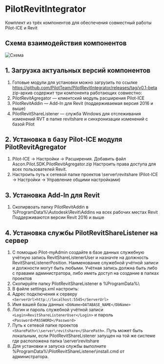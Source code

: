 # PilotRevitIntegrator
Комплект из трёх компонентов для обеспечения совместный работы Pilot-ICE и Revit

## Схема взаимодействия компонентов
![Схема](https://github.com/PilotTeam/PilotRevitIntegrator/blob/master/scheme.png)
## 1. Загрузка актуальных версий компонентов
1. Готовые модули для установки можно загрузить по ссылке https://github.com/PilotTeam/PilotRevitIntegrator/releases/tag/v0.1-beta
zip-архив содержит три компонента работающих совместно:
1. PilotRevitAgregator — клиентский модуль расширения Pilot-ICE
1. PilotRevitAddin — Add-In для Revit (поддерживаемая версия 2016 и выше)
1. PilotRevitShareListener — служба Windows для отслеживания изменений RVT в папке revitshare и синхронизации изменений с базой Pilot
## 2. Установка в базу Pilot-ICE модуля PilotRevitAgregator
1. Pilot-ICE → Настройки → Расширения. Добавить файл Ascon.Pilot.SDK.PilotRevitAgregator.zip Настроить права доступа для всех пользователей Revit.
1. Настроить путь к сетевой папке проектов \\server\revitshare (Pilot-ICE → Настройки → Управление общими настройками)
## 3. Установка Add-In для Revit
1. Скопирвоать папку PilotRevitAddin в %ProgramData%\Autodesk\Revit\Addins на всех рабочих местах Revit
Поддерживаются версии Revit 2016 и выше
## 4. Установка службы PilotRevitShareListener на сервер
1. С помощью Pilot-myAdmin создайте в базе данных служебную учётную запись RevitShareListenerUser и назначте на должность RevitShareListenerPosition. Наименование служебной учётной записи и должности могут быть любыми. Учётная запись должна быть либо с правами администратора, либо иметь доступ на создание в папках проектов 
1. Скопируйте папку PilotRevitShareListener в %ProgramData%\
1. В файле settings.xml настроить:
  1. Адрес подключения к серверу `<ServerUrl>http://localhost:5545</ServerUrl>`
  1. Имя вашей базы данных `<DbName>DATABASE_NAME</DbName>`
  1. Логин и пароль служебной учётной записи `<Login>RevitShareListenerUser</Login>` и пароль `<Password>PASSWORD</Password>`
  1. Путь к сетевой папке проектов `<SharePath>\\server\revitshare</SharePath>`. Путь может быть локальным, если PilotRevitShareListener запущен на той же системе где расположена папка \\server\revitshare 
1. Для установки и запуска службы выполните %ProgramData%\PilotRevitShareListener\install.cmd от администратора.

